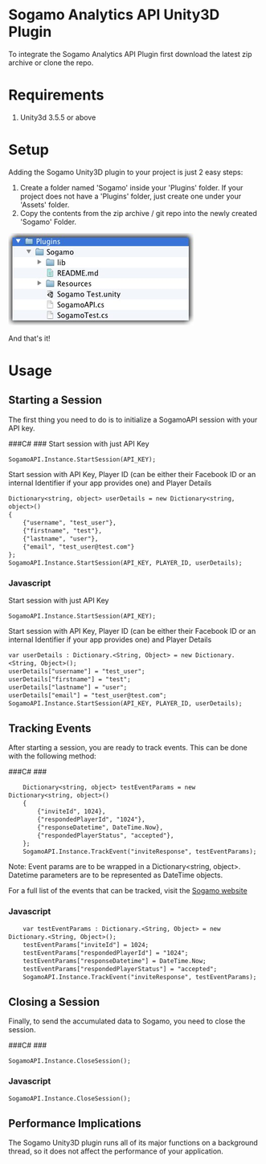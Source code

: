 # Sogamo Analytics API Unity3D Plugin #

To integrate the Sogamo Analytics API Plugin first download the latest zip archive or clone the repo.

# Requirements #
1. Unity3d 3.5.5 or above

# Setup #
Adding the Sogamo Unity3D plugin to your project is just 2 easy steps:

1. Create a folder named 'Sogamo' inside your 'Plugins' folder. If your project does not have a 'Plugins' folder, just create one under your 'Assets' folder. 
2. Copy the contents from the zip archive / git repo into the newly created 'Sogamo' Folder. 
	
![Final Folder Structure][Final Folder Structure]

And that's it!

# Usage #
## Starting a Session ##

The first thing you need to do is to initialize a SogamoAPI session with your  API key.

###C\# ###
Start session with just API Key

	SogamoAPI.Instance.StartSession(API_KEY);
Start session with API Key, Player ID (can be either their Facebook ID or an internal Identifier if your app provides one) and Player Details
	
	Dictionary<string, object> userDetails = new Dictionary<string, object>()
	{
		{"username", "test_user"},
		{"firstname", "test"},
		{"lastname", "user"},
		{"email", "test_user@test.com"}
	};	
	SogamoAPI.Instance.StartSession(API_KEY, PLAYER_ID, userDetails);
	
### Javascript ###
Start session with just API Key

	SogamoAPI.Instance.StartSession(API_KEY);
Start session with API Key, Player ID (can be either their Facebook ID or an internal Identifier if your app provides one) and Player Details

	var userDetails : Dictionary.<String, Object> = new Dictionary.<String, Object>();
	userDetails["username"] = "test_user";
	userDetails["firstname"] = "test";
	userDetails["lastname"] = "user";
	userDetails["email"] = "test_user@test.com";
	SogamoAPI.Instance.StartSession(API_KEY, PLAYER_ID, userDetails);
	
## Tracking Events ##
After starting a session, you are ready to track events. This can be done with the following method:

###C\# ###

		Dictionary<string, object> testEventParams = new Dictionary<string, object>()
		{
			{"inviteId", 1024},
			{"respondedPlayerId", "1024"},
			{"responseDatetime", DateTime.Now},
			{"respondedPlayerStatus", "accepted"},
		};
		SogamoAPI.Instance.TrackEvent("inviteResponse", testEventParams);
		
Note: Event params are to be wrapped in a Dictionary<string, object>. Datetime parameters are to be represented as DateTime objects.

For a full list of the events that can be tracked, visit the [Sogamo website](http://www.sogamo.com)
		
### Javascript ###

		var testEventParams : Dictionary.<String, Object> = new Dictionary.<String, Object>();		
		testEventParams["inviteId"] = 1024;
		testEventParams["respondedPlayerId"] = "1024";
		testEventParams["responseDatetime"] = DateTime.Now;
		testEventParams["respondedPlayerStatus"] = "accepted";		
		SogamoAPI.Instance.TrackEvent("inviteResponse", testEventParams);

## Closing a Session ##
Finally, to send the accumulated data to Sogamo, you need to close the session.

###C\# ###

	SogamoAPI.Instance.CloseSession();

### Javascript ###

	SogamoAPI.Instance.CloseSession();
	
## Performance Implications ##

The Sogamo Unity3D plugin runs all of its major functions on a background thread, so it does not affect the performance of your application.

[Final Folder Structure]:https://github.com/zelrealm/sogamo-unity3d-library/raw/master/images/Final%20Folder%20Structure.jpg "Final Folder Structure"
